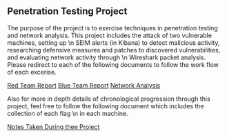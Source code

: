 ## Penetration Testing Project

The purpose of the project is to exercise techniques in penetration testing and network analysis. This project includes the attack of two vulnerable machines, setting up \n
SEIM alerts (in Kibana) to detect malicious activity, researching defensive measures and patches to discovered vulnerabilities, and evaluating network activity through \n
Wireshark packet analysis. Please redirect to each of the following documents to follow the work flow of each excerise.

[Red Team Report](Reports/OffensiveReport)
[Blue Team Report](Reports/DefensiveReport)
[Network Analysis](Reports/NetworkReport)

Also for more in depth details of chronological progression through this project, feel free to follow the following document which includes the collection of each flag \n
in each machine.

[Notes Taken During thee Project](doc/FinalProjectNotes)
